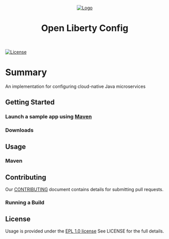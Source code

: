 <!-- PROJECT LOGO -->

<p align="center">
  <a href="https://openliberty.io/">
    <img src="https://openliberty.io/img/spaceship.svg" alt="Logo">
  </a>
</p>
<h1 align="center">
  Open Liberty Config
</h1>
<br />

[![License](https://img.shields.io/badge/License-EPL%201.0-green.svg)](https://opensource.org/licenses/EPL-1.0)

# Summary
An implementation for configuring cloud-native Java microservices

## Getting Started

### Launch a sample app using [Maven](https://maven.apache.org/)

### Downloads

## Usage

### Maven

## Contributing

Our [CONTRIBUTING](https://github.com/OpenLiberty/config/blob/release/CONTRIBUTING.md) document contains details for submitting pull requests.


### Running a Build

## License

Usage is provided under the [EPL 1.0 license](https://opensource.org/licenses/EPL-1.0) See LICENSE for the full details.

